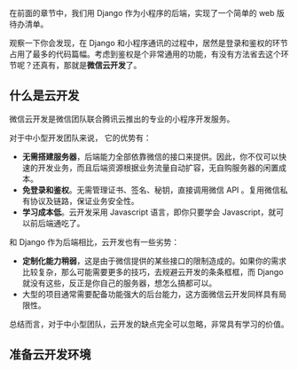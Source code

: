 在前面的章节中，我们用 Django 作为小程序的后端，实现了一个简单的 web 版待办清单。

观察一下你会发现，在 Django 和小程序通讯的过程中，居然是登录和鉴权的环节占用了最多的代码篇幅。考虑到鉴权是个非常通用的功能，有没有方法省去这个环节呢？还真有，那就是**微信云开发**了。

## 什么是云开发

微信云开发是微信团队联合腾讯云推出的专业的小程序开发服务。

对于中小型开发团队来说， 它的优势有：

- **无需搭建服务器**，后端能力全部依靠微信的接口来提供。因此，你不仅可以快速的开发业务，而且后端资源根据业务流量自动扩容，无自购服务器的闲置成本。
- **免登录和鉴权**。无需管理证书、签名、秘钥，直接调用微信 API 。复用微信私有协议及链路，保证业务安全性。
- **学习成本低**。云开发采用 Javascript 语言，即你只要学会 Javascript，就可以前后端通吃了。

和 Django 作为后端相比，云开发也有一些劣势：

- **定制化能力稍弱**，这是由于微信提供的某些接口的限制造成的。如果你的需求比较复杂，那么可能需要更多的技巧，去规避云开发的条条框框，而 Django 就没有这些，反正是你自己的服务器，想怎么搞都可以。
- 大型的项目通常需要配备功能强大的后台能力，这方面微信云开发同样具有局限性。

总结而言，对于中小型团队，云开发的缺点完全可以忽略，非常具有学习的价值。

## 准备云开发环境

